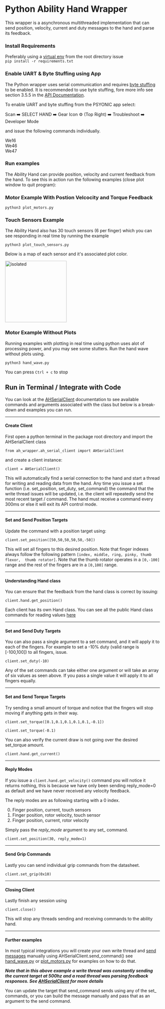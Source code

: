 # Python Ability Hand Wrapper

This wrapper is a asynchronous multithreaded implementation that can send 
position, velocity, current and duty messages to the hand and parse its feedback.

### Install Requirements
Preferably using a [virtual env](https://docs.python.org/3/library/venv.html)  from the root directory issue  
`pip install -r requirements.txt`

### Enable UART & Byte Stuffing using App

The Python wrapper uses serial communication and requires [byte stuffing](https://www.tutorialspoint.com/data_communication_computer_network/byte_stuffing.htm) 
to be enabled.  It is recommended to use byte stuffing, fore more info see 
section 3.5.5 in the [API Documentation](https://github.com/psyonicinc/ability-hand-api/blob/master/Documentation/ABILITY-HAND-ICD.pdf).  

To enable UART and byte stuffing from the PSYONIC app select:

Scan ➡️ SELECT HAND ➡️ Gear Icon ⚙️
(Top Right) ➡️ Troubleshoot ➡️ Developer Mode

and issue the following commands 
individually.

We16  
We46  
We47

### Run examples

The Ability Hand can provide position, velocity and current feedback from the 
hand.  To see this in action run the following examples (close plot window to 
quit program):

### Motor Example With Postion Velcocity and Torque Feedback

`python3 plot_motors.py`

### Touch Sensors Example

The Ability Hand also has 30 touch sensors (6 per finger) which you can see 
responding in real time by running the example

`python3 plot_touch_sensors.py`

Below is a map of each sensor and it's associated plot color.

<img src="images/touch_sensor_legend.png" alt="isolated" width="200"/>

### Motor Example Without Plots

Running examples with plotting in real time using python uses alot of 
processing power, and you may see some stutters. Run the hand wave without plots
using.

`python3 hand_wave.py`

You can press `Ctrl + c` to stop

## Run in Terminal / Integrate with Code

You can look at the [AHSerialClient](docs/AHSerialClient.md) documentation to see
available commands and arguments associated with the class but below is a break-
down and examples you can run.

---

#### Create Client

First open a python terminal in the package root directory and import the 
AHSerialClient class

```from ah_wrapper.ah_serial_client import AHSerialClient```

and create a client instance:

```client = AHSerialClient()```

This will automatically find a serial connection to the hand and start a thread
for writing and reading data from the hand.  Any time you issue a set function
(i.e. set_position, set_duty, set_command) the command that the write thread issues 
will be updated, i.e. the client will repeatedly send the most recent target / 
command. The hand must receive a command every 300ms or else it will exit its 
API control mode.  


---

#### Set and Send Position Targets

Update the command with a position target using:

```client.set_position([50,50,50,50,50,-50])```

This will set all fingers to this desired position. Note that finger indexes 
always follow the following pattern `[index, middle, ring, pinky, thumb flexor, 
thumb rotator]`. Note that the thumb rotator operates in a `[0,-100]` range and 
the rest of the fingers are in a `[0,100]` range.

---

#### Understanding Hand class


You can ensure that the feedback from the hand class is correct by issuing:

```client.hand.get_position()```

Each client has its own Hand class. You can see all the public Hand class 
commands for reading values [here](docs/Hand.md)

---

#### Set and Send Duty Targets

You can also pass a single argument to a set command, and it will apply it to each
of the fingers.  For example to set a -10% duty (valid range is [-100,100]) to 
all fingers, issue.

```client.set_duty(-10)```

Any of the set commands can take either one argument or will take an array of 
six values as seen above.  If you pass a single value it will apply it to all 
fingers equally.

---

#### Set and Send Torque Targets


Try sending a small amount of torque and notice that the fingers will stop moving
if anything gets in their way.

```client.set_torque([0.1,0.1,0.1,0.1,0.1,-0.1])```

```client.set_torque(-0.1)```

You can also verify the current draw is not going over the desired set_torque 
amount.

```client.hand.get_current()```

---

#### Reply Modes

If you issue a `client.hand.get_velocity()` command you will notice it returns
nothing, this is because we have only been sending reply_mode=0 as default and
we have never received any velocity feedback.

The reply modes are as following starting with a 0 index.

0. Finger position, current, touch sensors
1. Finger position, rotor velocity, touch sensor
2. Finger position, current, rotor velocity

Simply pass the *reply_mode* argument to any set_ command.  

```client.set_position(30, reply_mode=1)```


---

#### Send Grip Commands

Lastly you can send individual grip commands from the datasheet.

```client.set_grip(0x10)```

---

#### Closing Client

Lastly finish any session using

```client.close()```

This will stop any threads sending and receiving commands to the ability hand.

---

#### Further examples

In most typical integrations
you will create your own write thread and [send messages](./ah_wrapper/ah_api.py) 
manually using AHSerialClient.send_command() see [hand_wave.py](./hand_wave.py) 
or [plot_motors.py](./plot_motors.py) for examples on how to do that.  

***Note that in this 
above example a write thread was constantly sending the current target at 500hz
and a read thread was parsing feedback responses.  See [AHSerialClient](docs/AHSerialClient.md) for more details***

You can update the target that send_command sends using any of the set_ 
commands, or you can build the message manually and pass that as an argument to the send command.
